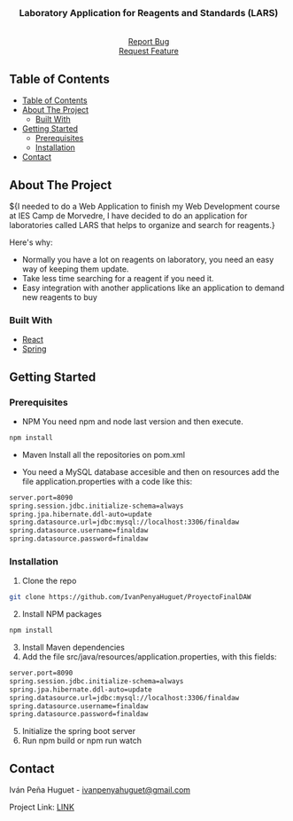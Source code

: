 <!--
repo name: ProyectoFinalDAW
description: Final project for my Web Development Course, a laboratory applicatin
github name:  IvanPenyaHuguet
link: [LINK](https://github.com/IvanPenyaHuguet)

-->


<!-- PROJECT LOGO -->
<br />
<p align="center">    
    <h3 align="center">Laboratory Application for Reagents and Standards (LARS)</h3>
    <p align="center">       
        <br />       
        <a href="https://github.com/IvanPenyaHuguet/ProyectoFinalDAW/issues">Report Bug</a>
        <br />
        <a href="https://github.com/IvanPenyaHuguet/ProyectoFinalDAW/issues">Request Feature</a>
    </p>
</p>



<!-- TABLE OF CONTENTS -->
## Table of Contents

- [Table of Contents](#table-of-contents)
- [About The Project](#about-the-project)
  - [Built With](#built-with)
- [Getting Started](#getting-started)
  - [Prerequisites](#prerequisites)
  - [Installation](#installation)
- [Contact](#contact)



<!-- ABOUT THE PROJECT -->
## About The Project


${I needed to do a Web Application to finish my Web Development course at IES Camp de Morvedre, I have decided to do an application for
laboratories called LARS that helps to organize and search for reagents.}

Here's why:
* Normally you have a lot on reagents on laboratory, you need an easy way of keeping them update.
* Take less time searching for a reagent if you need it.
* Easy integration with another applications like an application to demand new reagents to buy


### Built With

* [React](https://es.reactjs.org)
* [Spring](https://spring.io)
  



<!-- GETTING STARTED -->
## Getting Started


### Prerequisites

* NPM
You need npm and node last version and then execute.
```sh
npm install
```
* Maven
Install all the repositories on pom.xml

* You need a MySQL database accesible and then on resources add the file application.properties with a code like this:
```sh
server.port=8090
spring.session.jdbc.initialize-schema=always
spring.jpa.hibernate.ddl-auto=update
spring.datasource.url=jdbc:mysql://localhost:3306/finaldaw
spring.datasource.username=finaldaw
spring.datasource.password=finaldaw

```

### Installation


1. Clone the repo
```sh
git clone https://github.com/IvanPenyaHuguet/ProyectoFinalDAW
```
2. Install NPM packages
```sh
npm install
```
3. Install Maven dependencies
4. Add the file src/java/resources/application.properties, with this fields:
```sh
server.port=8090
spring.session.jdbc.initialize-schema=always
spring.jpa.hibernate.ddl-auto=update
spring.datasource.url=jdbc:mysql://localhost:3306/finaldaw
spring.datasource.username=finaldaw
spring.datasource.password=finaldaw

```
5. Initialize the spring boot server
6. Run npm build or npm run watch


<!-- CONTACT -->
## Contact

Iván Peña Huguet - ivanpenyahuguet@gmail.com

Project Link: [LINK](https://github.com/IvanPenyaHuguet/ProyectoFinalDAW)



